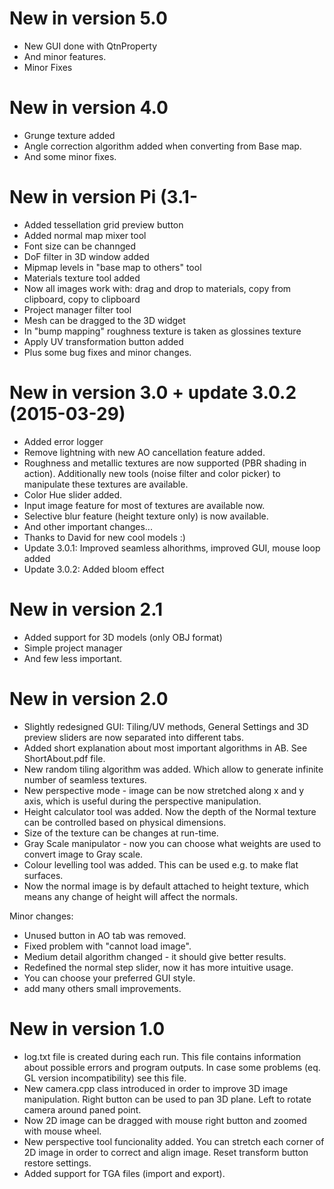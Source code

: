 New in version 5.0  
==================

- New GUI done with QtnProperty
- And minor features.
- Minor Fixes

New in version 4.0  
==================

- Grunge texture added
- Angle correction algorithm added when converting from Base map.
- And some minor fixes.

New in version Pi (3.1-
========================

- Added tessellation grid preview button
- Added normal map mixer tool
- Font size can be channged
- DoF filter in 3D window added
- Mipmap levels in "base map to others" tool
- Materials texture tool added
- Now all images work with: drag and drop to materials, copy from clipboard, copy to clipboard
- Project manager filter tool
- Mesh can be dragged to the 3D widget
- In "bump mapping" roughness texture is taken as glossines texture
- Apply UV transformation button added
- Plus some bug fixes and minor changes.

New in version 3.0 + update 3.0.2 (2015-03-29)
==============================================

- Added error logger
- Remove lightning with new AO cancellation feature added.
- Roughness and metallic textures are now supported (PBR shading in action). Additionally new tools (noise filter and color picker) to manipulate these textures are available.
- Color Hue slider added.
- Input image feature for most of textures are available now.
- Selective blur feature (height texture only) is now available.
- And other important changes...
- Thanks to David for new cool models :)
- Update 3.0.1: Improved seamless alhorithms, improved GUI, mouse loop added
- Update 3.0.2: Added bloom effect

New in version 2.1
==================

- Added support for 3D models (only OBJ format)
- Simple project manager
- And few less important.


New in version 2.0
==================

- Slightly redesigned GUI: Tiling/UV methods, General Settings and 3D
  preview sliders are now separated into different tabs.
- Added short explanation about most important algorithms in AB. See ShortAbout.pdf file.
- New random tiling algorithm was added. Which allow to generate
  infinite number of seamless textures.
- New perspective mode - image can be now stretched along x and y axis,
  which is useful during the perspective manipulation.
- Height calculator tool was added. Now the depth of the Normal texture
  can be controlled based on physical dimensions.  
- Size of the texture can be changes at run-time.
- Gray Scale manipulator - now you can choose what weights are used to
  convert image to Gray scale.
- Colour levelling tool was added. This can be used e.g. to make flat
  surfaces.  
- Now the normal image is by default attached to height texture, which
  means any change of height will affect the normals.


Minor changes:

- Unused button in AO tab was removed.
- Fixed problem with "cannot load image".
- Medium detail algorithm changed - it should give better results.
- Redefined the normal step slider, now it has more intuitive usage.
- You can choose your preferred GUI style.
- add many others small improvements.

New in version 1.0
==================

- log.txt file is created during each run. This file contains
  information about possible errors and program outputs. In case some
problems (eq. GL version incompatibility) see this file.
- New camera.cpp class introduced in order to improve 3D image
  manipulation. Right button can be used to pan 3D plane. Left to rotate
  camera around paned point.
- Now 2D image can be dragged with mouse right button  and zoomed with
  mouse wheel.
- New perspective tool funcionality added. You can stretch each corner
  of 2D image in order to correct and align image. Reset transform button
  restore settings.
- Added support for TGA files (import and export).
